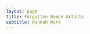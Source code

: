 ```yaml
---
layout: page
title: Forgotten Women Artists
subtitle: Hannah Ward
---
```


<object data="for-noble-pursuits.pdf" width="1000" height="1000" type='application/pdf'></object>
